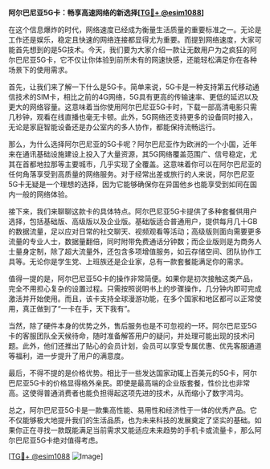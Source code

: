 **阿尔巴尼亚5G卡：畅享高速网络的新选择[[TG💪+ @esim1088](https://t.me/s/esim1088)]**

在这个信息爆炸的时代，网络速度已经成为衡量生活质量的重要标准之一。无论是工作还是娱乐，稳定且快速的网络连接都显得尤为重要。而提到网络速度，大家可能首先想到的是5G技术。今天，我们要为大家介绍一款让无数用户为之疯狂的阿尔巴尼亚5G卡，它不仅让你体验到前所未有的网速快感，还能轻松满足你在各种场景下的使用需求。

首先，让我们来了解一下什么是5G卡。简单来说，5G卡是一种支持第五代移动通信技术的SIM卡，相比之前的4G网络，5G具有更高的传输速率、更低的延迟以及更大的网络容量。这意味着当你使用阿尔巴尼亚5G卡时，下载一部高清电影只需几秒钟，观看在线直播也毫无卡顿。此外，5G网络还支持更多的设备同时接入，无论是家庭智能设备还是办公室内的多人协作，都能保持流畅运行。

那么，为什么选择阿尔巴尼亚的5G卡呢？阿尔巴尼亚作为欧洲的一个小国，近年来在通讯基础设施建设上投入了大量资源，其5G网络覆盖范围广、信号稳定，尤其在首都地拉那等主要城市，几乎实现了全覆盖。这意味着你可以在阿尔巴尼亚的任何角落享受到高质量的网络服务。对于经常出差或旅行的人来说，阿尔巴尼亚5G卡无疑是一个理想的选择，因为它能够确保你在异国他乡也能享受到如同在国内一般的网络体验。

接下来，我们来聊聊这款卡的具体特点。阿尔巴尼亚5G卡提供了多种套餐供用户选择，包括基础版、高级版以及企业版。基础版适合普通用户，提供每月几十GB的数据流量，足以应对日常的社交聊天、视频观看等活动；高级版则面向需要更多流量的专业人士，数据量翻倍，同时附带免费通话分钟数；而企业版则是为商务人士量身定制，除了超大流量外，还包含多项增值服务，如云存储空间、团队协作工具等。无论你是学生党、上班族还是企业家，总有一款套餐能满足你的需求。

值得一提的是，阿尔巴尼亚5G卡的操作非常简便。如果你是初次接触这类产品，完全不用担心复杂的设置过程。只需按照说明书上的步骤操作，几分钟内即可完成激活并开始使用。而且，该卡支持全球漫游功能，在多个国家和地区都可以正常使用，真正做到了“一卡在手，天下我有”。

当然，除了硬件本身的优势之外，售后服务也是不可忽视的一环。阿尔巴尼亚5G卡的客服团队全天候待命，随时准备解答用户的疑问，并处理可能出现的技术问题。此外，他们还推出了贴心的会员计划，会员可以享受专属优惠、优先客服通道等福利，进一步提升了用户的满意度。

最后，不得不提的是价格优势。相比于一些发达国家动辄上百美元的5G卡，阿尔巴尼亚5G卡的价格显得格外亲民。即使是最高端的企业版套餐，性价比也非常高。这使得普通消费者也能负担得起这项先进的技术，从而缩小了数字鸿沟。

总之，阿尔巴尼亚5G卡是一款集高性能、易用性和经济性于一体的优秀产品。它不仅能够极大地提升我们的生活品质，也为未来科技的发展奠定了坚实的基础。如果你正在寻找一款既能满足当前需求又能适应未来趋势的手机卡或流量卡，那么阿尔巴尼亚5G卡绝对值得考虑。

[[TG💪+ @esim1088](https://t.me/s/esim1088) ![Image](https://i.postimg.cc/4NQfJmqS/Snipaste-2025-05-13-00-14-12.png)]